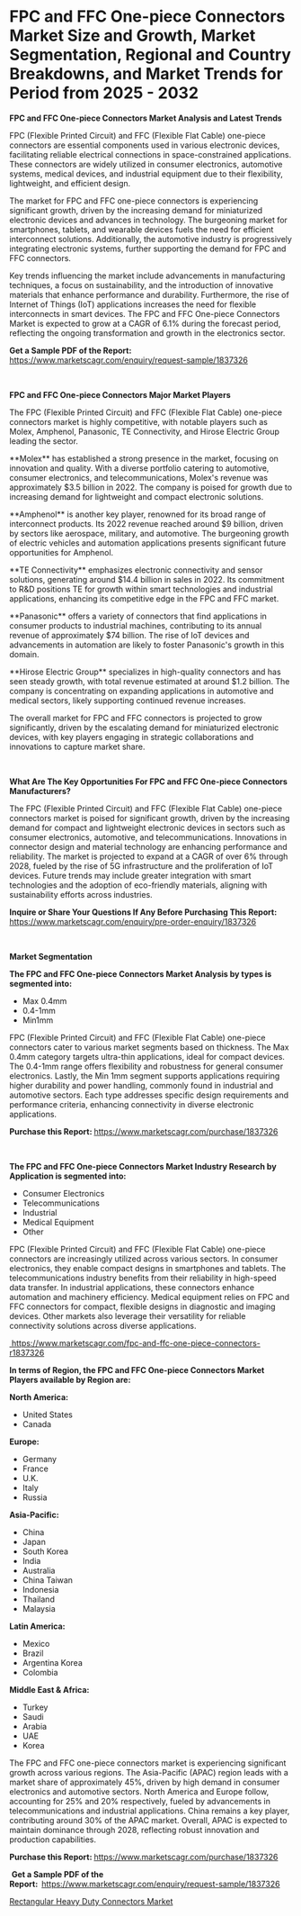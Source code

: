 <p><h1>FPC and FFC One-piece Connectors Market Size and Growth, Market Segmentation, Regional and Country Breakdowns, and Market Trends for Period from 2025 -  2032</h1></p><p><strong>FPC and FFC One-piece Connectors Market Analysis and Latest Trends</strong></p>
<p><p>FPC (Flexible Printed Circuit) and FFC (Flexible Flat Cable) one-piece connectors are essential components used in various electronic devices, facilitating reliable electrical connections in space-constrained applications. These connectors are widely utilized in consumer electronics, automotive systems, medical devices, and industrial equipment due to their flexibility, lightweight, and efficient design.</p><p>The market for FPC and FFC one-piece connectors is experiencing significant growth, driven by the increasing demand for miniaturized electronic devices and advances in technology. The burgeoning market for smartphones, tablets, and wearable devices fuels the need for efficient interconnect solutions. Additionally, the automotive industry is progressively integrating electronic systems, further supporting the demand for FPC and FFC connectors.</p><p>Key trends influencing the market include advancements in manufacturing techniques, a focus on sustainability, and the introduction of innovative materials that enhance performance and durability. Furthermore, the rise of Internet of Things (IoT) applications increases the need for flexible interconnects in smart devices. The FPC and FFC One-piece Connectors Market is expected to grow at a CAGR of 6.1% during the forecast period, reflecting the ongoing transformation and growth in the electronics sector.</p></p>
<p><strong>Get a Sample PDF of the Report:&nbsp;</strong> <a href="https://www.marketscagr.com/enquiry/request-sample/1837326?utm_campaign=2136&utm_medium=2&utm_source=Github&utm_content=ia&utm_term=05042025&utm_id=fpc-and-ffc-one-piece-connectors">https://www.marketscagr.com/enquiry/request-sample/1837326</a></p>
<p>&nbsp;</p>
<p><strong>FPC and FFC One-piece Connectors Major Market Players</strong></p>
<p><p>The FPC (Flexible Printed Circuit) and FFC (Flexible Flat Cable) one-piece connectors market is highly competitive, with notable players such as Molex, Amphenol, Panasonic, TE Connectivity, and Hirose Electric Group leading the sector. </p><p>**Molex** has established a strong presence in the market, focusing on innovation and quality. With a diverse portfolio catering to automotive, consumer electronics, and telecommunications, Molex's revenue was approximately $3.5 billion in 2022. The company is poised for growth due to increasing demand for lightweight and compact electronic solutions.</p><p>**Amphenol** is another key player, renowned for its broad range of interconnect products. Its 2022 revenue reached around $9 billion, driven by sectors like aerospace, military, and automotive. The burgeoning growth of electric vehicles and automation applications presents significant future opportunities for Amphenol.</p><p>**TE Connectivity** emphasizes electronic connectivity and sensor solutions, generating around $14.4 billion in sales in 2022. Its commitment to R&D positions TE for growth within smart technologies and industrial applications, enhancing its competitive edge in the FPC and FFC market.</p><p>**Panasonic** offers a variety of connectors that find applications in consumer products to industrial machines, contributing to its annual revenue of approximately $74 billion. The rise of IoT devices and advancements in automation are likely to foster Panasonic's growth in this domain.</p><p>**Hirose Electric Group** specializes in high-quality connectors and has seen steady growth, with total revenue estimated at around $1.2 billion. The company is concentrating on expanding applications in automotive and medical sectors, likely supporting continued revenue increases.</p><p>The overall market for FPC and FFC connectors is projected to grow significantly, driven by the escalating demand for miniaturized electronic devices, with key players engaging in strategic collaborations and innovations to capture market share.</p></p>
<p>&nbsp;</p>
<p><strong>What Are The Key Opportunities For FPC and FFC One-piece Connectors Manufacturers?</strong></p>
<p><p>The FPC (Flexible Printed Circuit) and FFC (Flexible Flat Cable) one-piece connectors market is poised for significant growth, driven by the increasing demand for compact and lightweight electronic devices in sectors such as consumer electronics, automotive, and telecommunications. Innovations in connector design and material technology are enhancing performance and reliability. The market is projected to expand at a CAGR of over 6% through 2028, fueled by the rise of 5G infrastructure and the proliferation of IoT devices. Future trends may include greater integration with smart technologies and the adoption of eco-friendly materials, aligning with sustainability efforts across industries.</p></p>
<p><strong>Inquire or Share Your Questions If Any Before Purchasing This Report:</strong> <a href="https://www.marketscagr.com/enquiry/pre-order-enquiry/1837326?utm_campaign=2136&utm_medium=2&utm_source=Github&utm_content=ia&utm_term=05042025&utm_id=fpc-and-ffc-one-piece-connectors">https://www.marketscagr.com/enquiry/pre-order-enquiry/1837326</a></p>
<p>&nbsp;</p>
<p><strong>Market Segmentation</strong></p>
<p><strong>The FPC and FFC One-piece Connectors Market Analysis by types is segmented into:</strong></p>
<p><ul><li>Max  0.4mm</li><li>0.4-1mm</li><li>Min1mm</li></ul></p>
<p><p>FPC (Flexible Printed Circuit) and FFC (Flexible Flat Cable) one-piece connectors cater to various market segments based on thickness. The Max 0.4mm category targets ultra-thin applications, ideal for compact devices. The 0.4-1mm range offers flexibility and robustness for general consumer electronics. Lastly, the Min 1mm segment supports applications requiring higher durability and power handling, commonly found in industrial and automotive sectors. Each type addresses specific design requirements and performance criteria, enhancing connectivity in diverse electronic applications.</p></p>
<p><strong>Purchase this Report:&nbsp;</strong><a href="https://www.marketscagr.com/purchase/1837326?utm_campaign=2136&utm_medium=2&utm_source=Github&utm_content=ia&utm_term=05042025&utm_id=fpc-and-ffc-one-piece-connectors">https://www.marketscagr.com/purchase/1837326</a></p>
<p>&nbsp;</p>
<p><strong>The FPC and FFC One-piece Connectors Market Industry Research by Application is segmented into:</strong></p>
<p><ul><li>Consumer Electronics</li><li>Telecommunications</li><li>Industrial</li><li>Medical Equipment</li><li>Other</li></ul></p>
<p><p>FPC (Flexible Printed Circuit) and FFC (Flexible Flat Cable) one-piece connectors are increasingly utilized across various sectors. In consumer electronics, they enable compact designs in smartphones and tablets. The telecommunications industry benefits from their reliability in high-speed data transfer. In industrial applications, these connectors enhance automation and machinery efficiency. Medical equipment relies on FPC and FFC connectors for compact, flexible designs in diagnostic and imaging devices. Other markets also leverage their versatility for reliable connectivity solutions across diverse applications.</p></p>
<p><a href="https://www.marketscagr.com/fpc-and-ffc-one-piece-connectors-r1837326?utm_campaign=2136&utm_medium=2&utm_source=Github&utm_content=ia&utm_term=05042025&utm_id=fpc-and-ffc-one-piece-connectors">&nbsp;https://www.marketscagr.com/fpc-and-ffc-one-piece-connectors-r1837326</a></p>
<p><strong>In terms of Region, the FPC and FFC One-piece Connectors Market Players available by Region are:</strong></p>
<p>
    <p> <strong> North America: </strong>
        <ul>
            <li>United States</li>
            <li>Canada</li>
        </ul>
        </p> 
    <p> <strong> Europe: </strong>
        <ul>
            <li>Germany</li>
            <li>France</li>
            <li>U.K.</li>
            <li>Italy</li>
            <li>Russia</li>
        </ul>
        </p> 
    <p> <strong> Asia-Pacific: </strong>
        <ul>
            <li>China</li>
            <li>Japan</li>
            <li>South Korea</li>
            <li>India</li>
            <li>Australia</li>
            <li>China Taiwan</li>
            <li>Indonesia</li>
            <li>Thailand</li>
            <li>Malaysia</li>
        </ul>
        </p> 
    <p> <strong> Latin America: </strong>
        <ul>
            <li>Mexico</li>
            <li>Brazil</li>
            <li>Argentina Korea</li>
            <li>Colombia</li>
        </ul>
        </p> 
    <p> <strong> Middle East & Africa: </strong>
        <ul>
            <li>Turkey</li>
            <li>Saudi</li>
            <li>Arabia</li>
            <li>UAE</li>
            <li>Korea</li>
        </ul>
    </p>
    </p>
<p><p>The FPC and FFC one-piece connectors market is experiencing significant growth across various regions. The Asia-Pacific (APAC) region leads with a market share of approximately 45%, driven by high demand in consumer electronics and automotive sectors. North America and Europe follow, accounting for 25% and 20% respectively, fueled by advancements in telecommunications and industrial applications. China remains a key player, contributing around 30% of the APAC market. Overall, APAC is expected to maintain dominance through 2028, reflecting robust innovation and production capabilities.</p></p>
<p><strong>Purchase this Report: </strong><a href="https://www.marketscagr.com/purchase/1837326?utm_campaign=2136&utm_medium=2&utm_source=Github&utm_content=ia&utm_term=05042025&utm_id=fpc-and-ffc-one-piece-connectors">https://www.marketscagr.com/purchase/1837326</a></p>
<p>&nbsp;<strong>Get a Sample PDF of the Report:&nbsp;&nbsp;</strong><a href="https://www.marketscagr.com/enquiry/request-sample/1837326?utm_campaign=2136&utm_medium=2&utm_source=Github&utm_content=ia&utm_term=05042025&utm_id=fpc-and-ffc-one-piece-connectors">https://www.marketscagr.com/enquiry/request-sample/1837326</a></p>
<p><strong></strong></p>
<p><p><a href="https://github.com/tona7vba/Market-Research-Report-List-1/blob/main/rectangular-heavy-duty-connectors-market.md?utm_campaign=2136&utm_medium=2&utm_source=Github&utm_content=ia&utm_term=05042025&utm_id=fpc-and-ffc-one-piece-connectors">Rectangular Heavy Duty Connectors Market</a></p></p>
